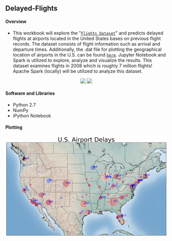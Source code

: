 ## Delayed-Flights

#### Overview
- This workbook will explore the "[`Flights Dataset`](http://stat-computing.org/dataexpo/2009/the-data.html)" and predicts delayed flights at airports located in the United States bases on previous flight records. The dataset consists of flight information such as arrival and departure times. Additionally, the .dat file for plotting the geographical location of airports in the U.S. can be found [`here`](https://github.com/jpatokal/openflights/blob/master/data/airports.dat). Jupyter Notebook and Spark is utilized to explore, analyze and visualize the results. This dataset examines flights in 2008 which is roughly 7 million flights! Apache Spark (locally) will be utilized to analyze this dataset. 

<p align = "center">
<img src = "https://upload.wikimedia.org/wikipedia/commons/e/ea/Spark-logo-192x100px.png">
<img src = "http://www.vtkom.com/wp-content/uploads/2015/01/postgresql_logo-555px-150x150.png">
</p>

#### Software and Libraries
- Python 2.7
- NumPy
- iPython Notebook

#### Plotting

![alt tab](delayed_flights_plot.png)

